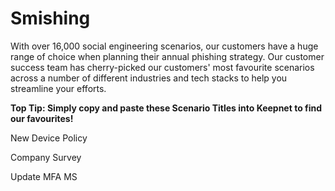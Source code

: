# Smishing

With over 16,000 social engineering scenarios, our customers have a huge range of choice when planning their annual phishing strategy. Our customer success team has cherry-picked our customers' most favourite scenarios across a number of different industries and tech stacks to help you streamline your efforts.&#x20;

**Top Tip: Simply copy and paste these Scenario Titles into Keepnet to find our favourites!**&#x20;

New Device Policy

Company Survey

Update MFA MS

